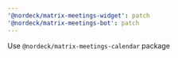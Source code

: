 ```yaml
---
'@nordeck/matrix-meetings-widget': patch
'@nordeck/matrix-meetings-bot': patch
---
```


Use `@nordeck/matrix-meetings-calendar` package
